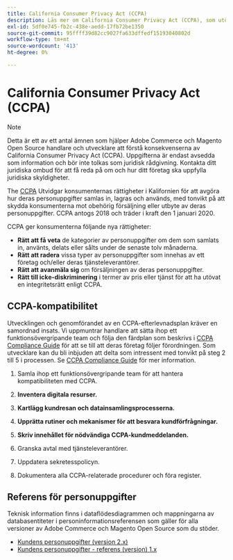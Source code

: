 ```yaml
---
title: California Consumer Privacy Act (CCPA)
description: Läs mer om California Consumer Privacy Act (CCPA), som utökar konsumenternas rättigheter i Kalifornien att avgöra hur deras personuppgifter samlas in, lagras och används.
exl-id: 5df0e745-fb2c-438e-aedd-17fb72be1350
source-git-commit: 95ffff39d82cc9027fa633dffedf15193040802d
workflow-type: tm+mt
source-wordcount: '413'
ht-degree: 0%

---
```


# California Consumer Privacy Act (CCPA)

>[!NOTE]
>
>Detta är ett av ett antal ämnen som hjälper Adobe Commerce och Magento Open Source handlare och utvecklare att förstå konsekvenserna av California Consumer Privacy Act (CCPA). Uppgifterna är endast avsedda som information och bör inte tolkas som juridisk rådgivning. Kontakta ditt juridiska ombud för att få reda på om och hur ditt företag ska uppfylla juridiska skyldigheter.

The [CCPA](https://oag.ca.gov/privacy/ccpa) Utvidgar konsumenternas rättigheter i Kalifornien för att avgöra hur deras personuppgifter samlas in, lagras och används, med tonvikt på att skydda konsumenterna mot obehörig försäljning eller utbyte av deras personuppgifter. CCPA antogs 2018 och träder i kraft den 1 januari 2020.

CCPA ger konsumenterna följande nya rättigheter:

- **Rätt att få veta** de kategorier av personuppgifter om dem som samlats in, använts, delats eller sålts under de senaste tolv månaderna.
- **Rätt att radera** vissa typer av personuppgifter som innehas av ett företag och/eller deras tjänsteleverantörer.
- **Rätt att avanmäla sig** om försäljningen av deras personuppgifter.
- **Rätt till icke-diskriminering** i termer av pris eller tjänst för att ha utövat en integritetsrätt enligt CCPA.

## CCPA-kompatibilitet

Utvecklingen och genomförandet av en CCPA-efterlevnadsplan kräver en samordnad insats. Vi uppmuntrar handlare att sätta ihop ett funktionsövergripande team och följa den färdplan som beskrivs i [CCPA Compliance Guide](https://experienceleague.adobe.com/docs/commerce-admin/start/compliance/privacy/compliance-ccpa.html) för att se till att deras företag följer förordningen. Som utvecklare kan du bli inbjuden att delta som intressent med tonvikt på steg 2 till 5 i processen. Se [CCPA Compliance Guide](https://experienceleague.adobe.com/docs/commerce-admin/start/compliance/privacy/compliance-ccpa.html) för mer information.

1. Samla ihop ett funktionsövergripande team för att hantera kompatibiliteten med CCPA.

1. **Inventera digitala resurser.**

1. **Kartlägg kundresan och datainsamlingsprocesserna.**

1. **Upprätta rutiner och mekanismer för att besvara kundförfrågningar.**

1. **Skriv innehållet för nödvändiga CCPA-kundmeddelanden.**

1. Granska avtal med tjänsteleverantörer.

1. Uppdatera sekretesspolicyn.

1. Dokumentera alla CCPA-relaterade procedurer och föra register.

## Referens för personuppgifter

Teknisk information finns i dataflödesdiagrammen och mappningarna av databasentiteter i personinformationsreferensen som gäller för alla versioner av Adobe Commerce och Magento Open Source som du stöder.

- [Kundens personuppgifter (version 2.x)](data-m2.md)
- [Kundens personuppgifter - referens (version) 1.x](data-m1.md)
